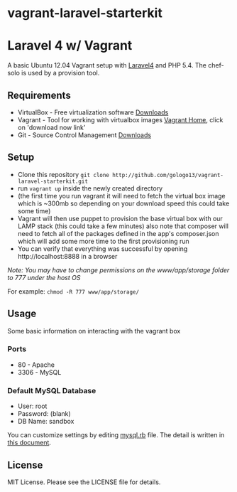vagrant-laravel-starterkit
==========================

# Laravel 4 w/ Vagrant

A basic Ubuntu 12.04 Vagrant setup with [Laravel4](http://laravel.com/docs) and PHP 5.4.
The chef-solo is used by a provision tool.

## Requirements

* VirtualBox - Free virtualization software [Downloads](https://www.virtualbox.org/wiki/Downloads)
* Vagrant - Tool for working with virtualbox images [Vagrant Home](https://www.vagrantup.com), click on 'download now link'
* Git - Source Control Management [Downloads](http://git-scm.com/downloads)

## Setup

* Clone this repository `git clone http://github.com/gologo13/vagrant-laravel-starterkit.git`
* run `vagrant up` inside the newly created directory
* (the first time you run vagrant it will need to fetch the virtual box image which is ~300mb so depending on your download speed this could take some time)
* Vagrant will then use puppet to provision the base virtual box with our LAMP stack (this could take a few minutes) also note that composer will need to fetch all of the packages defined in the app's composer.json which will add some more time to the first provisioning run
* You can verify that everything was successful by opening http://localhost:8888 in a browser

*Note: You may have to change permissions on the www/app/storage folder to 777 under the host OS* 

For example: `chmod -R 777 www/app/storage/`

## Usage

Some basic information on interacting with the vagrant box

### Ports

* 80   - Apache
* 3306 - MySQL

### Default MySQL Database

* User: root
* Password: (blank)
* DB Name: sandbox

You can customize settings by editing [mysql.rb](./cookbooks/database/recipes/mysql.rb) file.
The detail is written in [this document](https://github.com/opscode-cookbooks/database).

## License

MIT License. Please see the LICENSE file for details.
